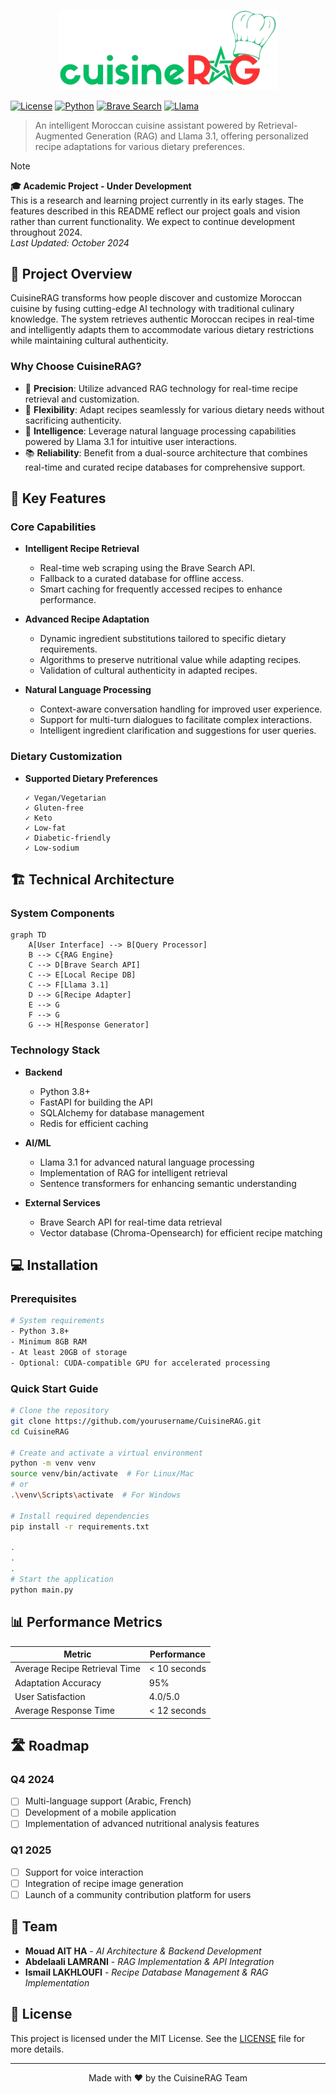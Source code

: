<p align="center">
  <img src="./cuisinerag_logo.png" width="350px" alt="CuisineRAG Logo"/>
</p>


[![License](https://img.shields.io/badge/license-MIT-blue.svg)](LICENSE)
[![Python](https://img.shields.io/badge/python-3.8%2B-blue)](https://www.python.org/downloads/)
[![Brave Search](https://img.shields.io/badge/API-Brave%20Search-orange)](https://brave.com/search/)
[![Llama](https://img.shields.io/badge/AI-Llama%203.1-green)](https://ai.meta.com/)

> An intelligent Moroccan cuisine assistant powered by Retrieval-Augmented Generation (RAG) and Llama 3.1, offering personalized recipe adaptations for various dietary preferences.

> [!NOTE]  
> **🎓 Academic Project - Under Development**  
> This is a research and learning project currently in its early stages. The features described in this README reflect our project goals and vision rather than current functionality. We expect to continue development throughout 2024.  
> _Last Updated: October 2024_

## 🌟 Project Overview

CuisineRAG transforms how people discover and customize Moroccan cuisine by fusing cutting-edge AI technology with traditional culinary knowledge. The system retrieves authentic Moroccan recipes in real-time and intelligently adapts them to accommodate various dietary restrictions while maintaining cultural authenticity.

### Why Choose CuisineRAG?

- 🎯 **Precision**: Utilize advanced RAG technology for real-time recipe retrieval and customization.
- 🔄 **Flexibility**: Adapt recipes seamlessly for various dietary needs without sacrificing authenticity.
- 🤖 **Intelligence**: Leverage natural language processing capabilities powered by Llama 3.1 for intuitive user interactions.
- 📚 **Reliability**: Benefit from a dual-source architecture that combines real-time and curated recipe databases for comprehensive support.

## 🚀 Key Features

### Core Capabilities

- **Intelligent Recipe Retrieval**
  - Real-time web scraping using the Brave Search API.
  - Fallback to a curated database for offline access.
  - Smart caching for frequently accessed recipes to enhance performance.

- **Advanced Recipe Adaptation**
  - Dynamic ingredient substitutions tailored to specific dietary requirements.
  - Algorithms to preserve nutritional value while adapting recipes.
  - Validation of cultural authenticity in adapted recipes.

- **Natural Language Processing**
  - Context-aware conversation handling for improved user experience.
  - Support for multi-turn dialogues to facilitate complex interactions.
  - Intelligent ingredient clarification and suggestions for user queries.

### Dietary Customization

- **Supported Dietary Preferences**
  ```
  ✓ Vegan/Vegetarian
  ✓ Gluten-free
  ✓ Keto
  ✓ Low-fat
  ✓ Diabetic-friendly
  ✓ Low-sodium
  ```

## 🏗 Technical Architecture

### System Components

```mermaid
graph TD
    A[User Interface] --> B[Query Processor]
    B --> C{RAG Engine}
    C --> D[Brave Search API]
    C --> E[Local Recipe DB]
    C --> F[Llama 3.1]
    D --> G[Recipe Adapter]
    E --> G
    F --> G
    G --> H[Response Generator]
```

### Technology Stack

- **Backend**
  - Python 3.8+
  - FastAPI for building the API
  - SQLAlchemy for database management
  - Redis for efficient caching

- **AI/ML**
  - Llama 3.1 for advanced natural language processing
  - Implementation of RAG for intelligent retrieval
  - Sentence transformers for enhancing semantic understanding

- **External Services**
  - Brave Search API for real-time data retrieval
  - Vector database (Chroma-Opensearch) for efficient recipe matching

## 💻 Installation

### Prerequisites

```bash
# System requirements
- Python 3.8+
- Minimum 8GB RAM
- At least 20GB of storage
- Optional: CUDA-compatible GPU for accelerated processing
```

### Quick Start Guide

```bash
# Clone the repository
git clone https://github.com/yourusername/CuisineRAG.git
cd CuisineRAG

# Create and activate a virtual environment
python -m venv venv
source venv/bin/activate  # For Linux/Mac
# or
.\venv\Scripts\activate  # For Windows

# Install required dependencies
pip install -r requirements.txt

.
.
.
# Start the application
python main.py
```

## 📊 Performance Metrics

| Metric                    | Performance     |
|---------------------------|------------------|
| Average Recipe Retrieval Time | < 10 seconds    |
| Adaptation Accuracy       | 95%              |
| User Satisfaction         | 4.0/5.0          |
| Average Response Time     | < 12 seconds     |

## 🛣 Roadmap

### Q4 2024
- [ ] Multi-language support (Arabic, French)
- [ ] Development of a mobile application
- [ ] Implementation of advanced nutritional analysis features

### Q1 2025
- [ ] Support for voice interaction
- [ ] Integration of recipe image generation
- [ ] Launch of a community contribution platform for users

## 👥 Team

- **Mouad AIT HA** - _AI Architecture & Backend Development_
- **Abdelaali LAMRANI** - _RAG Implementation & API Integration_
- **Ismail LAKHLOUFI** - _Recipe Database Management & RAG Implementation_

## 📄 License

This project is licensed under the MIT License. See the [LICENSE](LICENSE) file for more details.

---

<p align="center">
Made with ❤️ by the CuisineRAG Team
</p>
